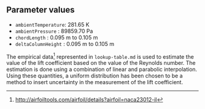 ## Parameter values

-	`ambientTemperature`: 281.65 K
-	`ambientPressure`   : 89859.70 Pa
-	`chordLength`       : 0.095 m to 0.105 m
-	`deltaColumnHeight` : 0.095 m to 0.105 m

The empirical data[^1] represented in ```lookup-table.md``` is used to estimate the value of the lift coefficient based on the value of the Reynolds number. The estimation is done using a combination of linear and parabolic interpolation. Using these quantities, a uniform distribution has been chosen to be a method to insert uncertainty in the measurement of the lift coefficient.

[^1]: http://airfoiltools.com/airfoil/details?airfoil=naca23012-il
